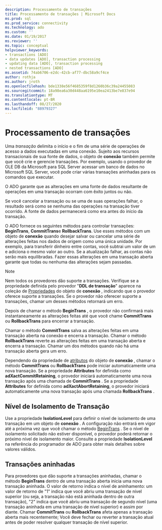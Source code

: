 ```yaml
---
description: Processamento de transações
title: Processamento de transações | Microsoft Docs
ms.prod: sql
ms.prod_service: connectivity
ms.technology: ado
ms.custom: ''
ms.date: 01/19/2017
ms.reviewer: ''
ms.topic: conceptual
helpviewer_keywords:
- transactions [ADO]
- data updates [ADO], transaction processing
- updating data [ADO], transaction processing
- nested transactions [ADO]
ms.assetid: 74ab6706-e2dc-42cb-af77-dbc58a9cf4ce
author: rothja
ms.author: jroth
ms.openlocfilehash: bde1338e56f4685359f8d1260b36c39a24455083
ms.sourcegitcommit: 18a98ea6a30d448aa6195e10ea2413be7e837e94
ms.translationtype: MT
ms.contentlocale: pt-BR
ms.lasthandoff: 08/27/2020
ms.locfileid: "88979327"
---
```

# <a name="transaction-processing"></a>Processamento de transações
Uma *transação* delimita o início e o fim de uma série de operações de acesso a dados executadas em uma conexão. Sujeito aos recursos transacionais de sua fonte de dados, o objeto de **conexão** também permite que você crie e gerencie transações. Por exemplo, usando o provedor de OLE DB da Microsoft para SQL Server acessar um banco de dados no Microsoft SQL Server, você pode criar várias transações aninhadas para os comandos que executar.  
  
 O ADO garante que as alterações em uma fonte de dados resultante de operações em uma transação ocorram com êxito juntos ou não.  
  
 Se você cancelar a transação ou se uma de suas operações falhar, o resultado será como se nenhuma das operações na transação tiver ocorrido. A fonte de dados permanecerá como era antes do início da transação.  
  
 O ADO fornece os seguintes métodos para controlar transações: **BeginTrans**, **CommitTrans**e **RollbackTrans**. Use esses métodos com um objeto de **conexão** quando desejar salvar ou cancelar uma série de alterações feitas nos dados de origem como uma única unidade. Por exemplo, para transferir dinheiro entre contas, você subtrai um valor de um e adiciona o mesmo valor ao outro. Se a atualização falhar, as contas não serão mais equilibradas. Fazer essas alterações em uma transação aberta garante que todas ou nenhuma das alterações sejam passadas.  
  
> [!NOTE]
>  Nem todos os provedores dão suporte a transações. Verifique se a propriedade definida pelo provedor "**DDL de transação**" aparece na coleção de [Propriedades](../../../ado/reference/ado-api/properties-collection-ado.md) do objeto de **conexão** , indicando que o provedor oferece suporte a transações. Se o provedor não oferecer suporte a transações, chamar um desses métodos retornará um erro.  
  
 Depois de chamar o método **BeginTrans** , o provedor não confirmará mais instantaneamente as alterações feitas até que você chame **CommitTrans** ou **RollbackTrans** para encerrar a transação.  
  
 Chamar o método **CommitTrans** salva as alterações feitas em uma transação aberta na conexão e encerra a transação. Chamar o método **RollbackTrans** reverte as alterações feitas em uma transação aberta e encerra a transação. Chamar um dos métodos quando não há uma transação aberta gera um erro.  
  
 Dependendo da propriedade de [atributos](../../../ado/reference/ado-api/attributes-property-ado.md) do objeto de **conexão** , chamar o método **CommitTrans** ou **RollbackTrans** pode iniciar automaticamente uma nova transação. Se a propriedade **Attributes** for definida como **adXactCommitRetaining**, o provedor iniciará automaticamente uma nova transação após uma chamada de **CommitTrans** . Se a propriedade **Attributes** for definida como **adXactAbortRetaining**, o provedor iniciará automaticamente uma nova transação após uma chamada **RollbackTrans** .  
  
## <a name="transaction-isolation-level"></a>Nível de Isolamento de Transação  
 Use a propriedade **IsolationLevel** para definir o nível de isolamento de uma transação em um objeto de **conexão** . A configuração não entrará em vigor até a próxima vez que você chamar o método [BeginTrans](../../../ado/reference/ado-api/begintrans-committrans-and-rollbacktrans-methods-ado.md) . Se o nível de isolamento solicitado não estiver disponível, o provedor poderá retornar o próximo nível de isolamento maior. Consulte a propriedade **IsolationLevel** na referência do programador de ADO para obter mais detalhes sobre valores válidos.  
  
## <a name="nested-transactions"></a>Transações aninhadas  
 Para provedores que dão suporte a transações aninhadas, chamar o método **BeginTrans** dentro de uma transação aberta inicia uma nova transação aninhada. O valor de retorno indica o nível de aninhamento: um valor de retorno de "1" indica que você abriu uma transação de nível superior (ou seja, a transação não está aninhada dentro de outra transação), "2" indica que você abriu uma transação de segundo nível (uma transação aninhada em uma transação de nível superior) e assim por diante. Chamar **CommitTrans** ou **RollbackTrans** afeta apenas a transação aberta mais recentemente; Você deve fechar ou reverter a transação atual antes de poder resolver qualquer transação de nível superior.

